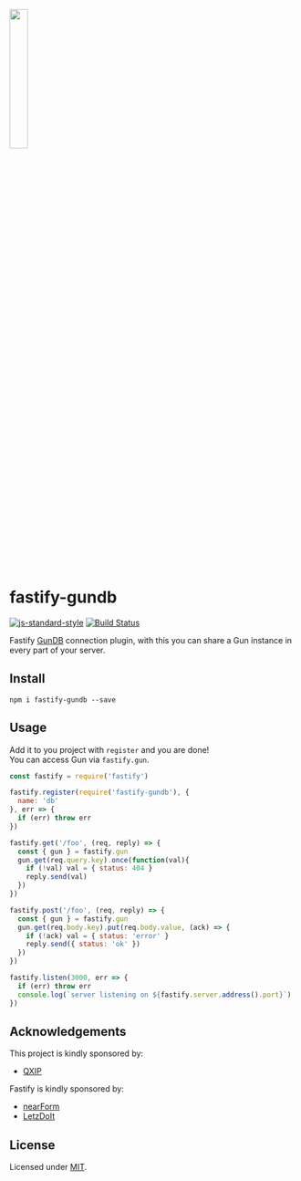 <p>
    <a href="http://gun.js.org/"><img width="25%" src="https://cldup.com/TEy9yGh45l.svg"/></a>
</p> 

# fastify-gundb

[![js-standard-style](https://img.shields.io/badge/code%20style-standard-brightgreen.svg?style=flat)](http://standardjs.com/)  [![Build Status](https://travis-ci.org/lmangani/fastify-gundb.svg?branch=master)](https://travis-ci.org/lmangani/fastify-gundb)


Fastify [GunDB](http://gundb.io) connection plugin, with this you can share a Gun instance in every part of your server.

## Install
```
npm i fastify-gundb --save
```
## Usage
Add it to you project with `register` and you are done!  
You can access Gun via `fastify.gun`.
```js
const fastify = require('fastify')

fastify.register(require('fastify-gundb'), {
  name: 'db'
}, err => {
  if (err) throw err
})

fastify.get('/foo', (req, reply) => {
  const { gun } = fastify.gun
  gun.get(req.query.key).once(function(val){
    if (!val) val = { status: 404 }  
    reply.send(val)
  })
})

fastify.post('/foo', (req, reply) => {
  const { gun } = fastify.gun
  gun.get(req.body.key).put(req.body.value, (ack) => {
    if (!ack) val = { status: 'error' }  
    reply.send({ status: 'ok' })
  })
})

fastify.listen(3000, err => {
  if (err) throw err
  console.log(`server listening on ${fastify.server.address().port}`)
})
```

## Acknowledgements

This project is kindly sponsored by:
- [QXIP](http://qxip.net)

Fastify is kindly sponsored by:
- [nearForm](http://nearform.com)
- [LetzDoIt](http://www.letzdoitapp.com/)

## License

Licensed under [MIT](./LICENSE).
